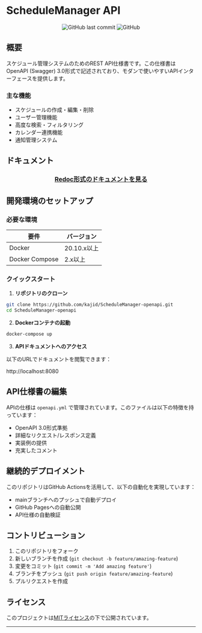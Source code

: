 # ScheduleManager API

<div align="center">

![GitHub last commit](https://img.shields.io/github/last-commit/kajid/ScheduleManager-openapi)
![GitHub](https://img.shields.io/github/license/kajid/ScheduleManager-openapi)

</div>

## 概要

スケジュール管理システムのためのREST API仕様書です。この仕様書はOpenAPI (Swagger) 3.0形式で記述されており、モダンで使いやすいAPIインターフェースを提供します。

### 主な機能

- スケジュールの作成・編集・削除
- ユーザー管理機能
- 高度な検索・フィルタリング
- カレンダー連携機能
- 通知管理システム

## ドキュメント

<div align="center">

### [Redoc形式のドキュメントを見る](https://kajid.github.io/ScheduleManager-openapi/)

</div>

## 開発環境のセットアップ

### 必要な環境

| 要件 | バージョン |
|------|------------|
| Docker | 20.10.x以上 |
| Docker Compose | 2.x以上 |

### クイックスタート

1. **リポジトリのクローン**
```bash
git clone https://github.com/kajid/ScheduleManager-openapi.git
cd ScheduleManager-openapi
```

2. **Dockerコンテナの起動**
```bash
docker-compose up
```

3. **APIドキュメントへのアクセス**

以下のURLでドキュメントを閲覧できます：

http://localhost:8080


## API仕様書の編集

APIの仕様は `openapi.yml` で管理されています。このファイルは以下の特徴を持っています：

- OpenAPI 3.0形式準拠
- 詳細なリクエスト/レスポンス定義
- 実装例の提供
- 充実したコメント

## 継続的デプロイメント

このリポジトリはGitHub Actionsを活用して、以下の自動化を実現しています：

- mainブランチへのプッシュで自動デプロイ
- GitHub Pagesへの自動公開
- API仕様の自動検証

## コントリビューション

1. このリポジトリをフォーク
2. 新しいブランチを作成 (`git checkout -b feature/amazing-feature`)
3. 変更をコミット (`git commit -m 'Add amazing feature'`)
4. ブランチをプッシュ (`git push origin feature/amazing-feature`)
5. プルリクエストを作成

## ライセンス

このプロジェクトは[MITライセンス](LICENSE)の下で公開されています。

---